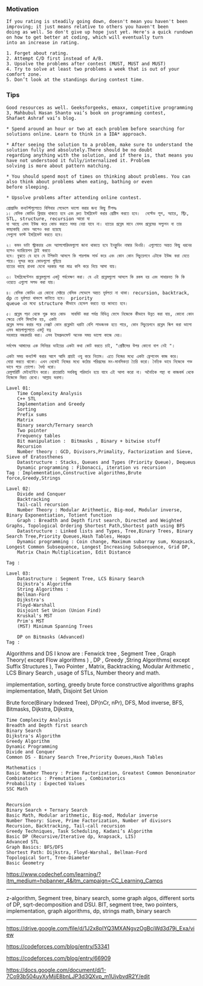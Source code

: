 ### Motivation
```
If you rating is steadily going down, doesn't mean you haven't been improving; it just means relative to others you haven't been 
doing as well. So don't give up hope just yet. Here's a quick rundown on how to get better at coding, which will eventually turn 
into an increase in rating.

1. Forget about rating. 
2. Attempt C/D first instead of A/B.
3. Upsolve the problems after contest (MUST, MUST and MUST)
4. Try to solve at least two problems a week that is out of your comfort zone.
5. Don’t look at the standings during contest time.
```
### Tips
```
Good resources as well. Geeksforgeeks, emaxx, competitive programming 3, Mahbubul Hasan Shanto vai’s book on programming contest, 
Shafaet Ashraf vai’s blog.

* Spend around an hour or two at each problem before searching for solutions online. Learn to think in a IDA* approach.

* After seeing the solution to a problem, make sure to understand the solution fully and absolutely.There should be no doubt 
regarding anything with the solution, and if there is, that means you have not understood it fully/internalized it. Problem 
solving is more about pattern matching.

* You should spend most of times on thinking about problems. You can also think about problems when eating, bathing or even 
before sleeping.

* Upsolve problems after attending online contest.
```
```
প্রোগ্রামিং কনটেস্টগুলোতে বিগিনার লেভেলে ভালো করার জন্য কিছু টিপসঃ
১। বেসিক কোডিং ক্লিয়ার থাকতে হবে এবং দ্রুত ইমপ্লিমেন্ট করার প্রেক্টিস করতে হবে।  নেস্টেড লুপ, অ্যারে, স্ট্রিং, STL, structure, recursion আরো যা 
যা আছে এসব ইউজ করে কোড করতে সময় নেয়া যাবে না। হাতের প্রব্লেম মানে যেসব প্রব্লেমের সল্যুশন বা তার কাছাকাছি কোড আগেও করা হয়েছে 
সেগুলো ফাস্ট ইমপ্লিমেন্ট করতে হবে।

২। কমন ডাটা স্ট্রাকচার এবং অ্যালগোরিদমগুলো জানা থাকতে হবে ইনক্লুডিং নাম্বার থিওরি। এগুলোতে অন্তত কিছু ধরনের হলেও ভ্যারিয়েশন ট্রাই করতে 
হবে। বুঝতে যে হবে যে টপিকটা আসলে কি পারপাজ সার্ভ করে এবং কোন কোন সিচুয়েশনে এটাকে ইউজ করা যেতে পারে। সুন্দর করে কোডগুলো গুছিয়ে 
হাতের কাছে রাখবা যেনো দরকার পরা মাত্র কপি করে নিয়ে আসা যায়।

৩। ইমপ্লিমেন্টেশন প্রব্লেমগুলো একটু পর্যবেক্ষণ করা। যে এই প্রব্লেমগুলো আসলে কি রকম হয় এবং সাধারনত কি কি ওয়েতে এগুলো সলভ করা যায়। 

৪। বেসিক কোডিং এর কোনো সেক্টরে বেসিক লেভেলে অন্তত দুর্বলতা না থাকা। recursion, backtrack, dp তে দুর্বলতা থাকলে কাটাতে হবে।  priority 
queue এর মধ্যে structure কীভাবে হেন্ডেল করতে হয় জানতে হবে।

৫। প্রব্লেম পড়া থেকে শুরু করে কোড  সাবমিট করা পর্যন্ত বিভিন্ন ফেসে নিজেকে কীভাবে উন্নত করা যায়, কোনো কোন ক্ষেত্রে বেশি মিসটেক হয়, একটা 
প্রব্লেম সলভ করার পরে নেক্সট কোন প্রব্লেমটা ধরাটা বেশি লাভজনক হতে পারে, কোন সিচুয়েশনে প্রব্লেম স্কিপ করা ভালো এসব জায়গাগুলোতে একটু যত্ন 
সহকারে নজরদারি করা। এসব ইমপ্রুভমেন্ট অনেক সময় ভালো কাজে দেয়।

সর্বশেষ আমাদের এক সিনিয়র ভাইয়ের একটা কথা কোট করতে চাই, "প্রেক্টিসের উপর কোনো বাপ নেই "।

একটা সময় কনটেস্ট করার আগে আমি প্রায়ই ওযু করে নিতাম। এতে নিজের মধ্যে একটা ফ্রেশনেস কাজ করে। 
দোয়া করতে থাকো। এখন থেকেই নিজের মধ্যে কঠোর পরিশ্রমের মন-মানসিকতা তৈরি করো। নৈতিক ভাবে নিজেকে শক্ত ভাবে গড়ে তোলো। ধৈর্য্য ধরো। 
রেগুলারিটি মেইনটেইন করো। রাতারাতি সবকিছু পরিবর্তন হয়ে যাবে এই আশা করো না। অনৈতিক পন্থা বা কাজকর্ম থেকে নিজেকে বিরত রেখো। আল্লাহ ভরসা।
```
```
Lavel 01:
    Time Complexity Analysis
    C++ STL 
    Implementation and Greedy 
    Sorting
    Prefix sums
    Matrix
    Binary search/Ternary search
    Two pointer
    Frequency tables
    Bit manipulation :  Bitmasks , Binary + bitwise stuff
    Recursion
    Number theory : GCD, Divisors,Primality, Factorization and Sieve, Sieve of Eratosthenes
    Datastructure : Stacks, Queues and Types (Priority Queue), Dequeus
    Dynamic programming : Fibonacci, iteration vs recursion
Tag : Implementation,Constructive algorithms,Brute force,Greedy,Strings

Lavel 02:
    Divide and Conquer
    Backtracking
    Tail-call recursion
    Number Theory : Modular Arithmetic, Big-mod, Modular inverse, Binary Exponentiation, Totient function
    Graph : Breadth and Depth first search, Directed and Weighted Graphs, Topological Ordering Shortest Path,Shortest path using BFS
    Datastructure : Linked lists and Types, Tree,Binary Trees, Binary Search Tree,Priority Queues,Hash Tables, Heaps
    Dynamic programming : Coin change, Maximum subarray sum, Knapsack, Longest Common Subsequence, Longest Increasing Subsequence, Grid DP, 
    Matrix Chain Multiplication, Edit Distance

Tag : 

Lavel 03:
    Datastructure : Segment Tree, LCS Binary Search
    Dijkstra’s Algorithm
    String Algorithms :
    Bellman-Ford
    Dijkstra's
    Floyd-Warshall
    Disjoint Set Union (Union Find)
    Kruskal's MST
    Prim's MST
    (MST) Minimum Spanning Trees

    DP on Bitmasks (Advanced)
Tag : 
```
Algorithms and DS I know are : Fenwick tree , Segment Tree , Graph Theory( except Flow algorithms ) , DP , Greedy ,String Algorithms( except Suffix Structures ), Two Pointer , Matrix, Backtracking, Modular Arithmetic , LCS
Binary Search , usage of STLs, Number theory and math.

implementation, sorting, greedy
brute force    constructive algorithms    graphs    implementation, Math, Disjoint Set Union 

Brute force(Binary Indexed Tree),
DP(nCr, nPr),
DFS,
Mod inverse,
BFS,
Bitmasks,
Dijkstra,
Dijkstra,

```
Time Complexity Analysis
Breadth and Depth first search
Binary Search
Dijkstra's Algorithm
Greedy Algorithm
Dynamic Programming
Divide and Conquer
Common DS - Binary Search Tree,Priority Queues,Hash Tables

Mathematics :
Basic Number Theory : Prime Factorization, Greatest Common Denominator
Combinatorics : Premutations , Combinatorics
Probability : Expected Values
SSC Math
```

```

Recursion
Binary Search + Ternary Search 
Basic Math, Modular arithmetic, Big-mod, Modular inverse
Number Theory: Sieve, Prime Factorization, Number of divisors
Recursion, Backtracking, Tail-call recursion
Greedy Techniques, Task Scheduling, Kadani’s Algorithm
Basic DP (Recursive/Iterative dp, knapsack, LIS)
Advanced STL
Graph Basics: BFS/DFS
Shortest Path: Dijkstra, Floyd-Warshal, Bellman-Ford
Topological Sort, Tree-Diameter
Basic Geometry
```

https://www.codechef.com/learning/?itm_medium=hpbanner_4&itm_campaign=CC_Learning_Camps

---

 z-algorithm, Segment tree, binary search, some graph algos, different sorts of DP, sqrt-decomposition and DSU.
 BIT, segment tree, two pointers, implementation, graph algorithms, dp, strings math, binary search
 
---


https://drive.google.com/file/d/1J2x8pIYQ3MXANgvzOgBciWd3d79j_Exa/view

https://codeforces.com/blog/entry/53341

https://codeforces.com/blog/entry/66909

https://docs.google.com/document/d/1-7Co93b504uyXyMjjE8bnLJP3d3QXvp_m1UjvbvdR2Y/edit
